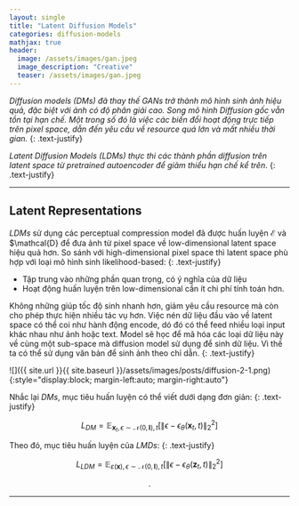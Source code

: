 ```yaml
---
layout: single
title: "Latent Diffusion Models"
categories: diffusion-models
mathjax: true
header:
  image: /assets/images/gan.jpeg
  image_description: "Creative"
  teaser: /assets/images/gan.jpeg
---
```


*Diffusion models (DMs) đã thay thế GANs trở thành mô hình sinh ảnh hiệu quả, đặc biệt với ảnh có độ phân giải cao. 
Song mô hình Diffusion gốc vẫn tồn tại hạn chế. Một trong số đó là việc các biến đổi hoạt động trực tiếp trên pixel 
space, dẫn đến yêu cầu về resource quá lớn và mất nhiều thời gian.*
{: .text-justify}

*Latent Diffusion Models (LDMs) thực thi các thành phần diffusion trên latent space từ pretrained autoencoder để giảm 
thiểu hạn chế kể trên*.
{: .text-justify}

---

## Latent Representations

*LDMs* sử dụng các perceptual compression model đã được huấn luyện $\mathcal{E}$ và $\mathcal{D} để đưa ảnh từ pixel space về 
low-dimensional latent space hiệu quả hơn. So sánh với high-dimensional pixel space thì latent space phù hợp với loại 
mô hình sinh likelihood-based:
{: .text-justify}
- Tập trung vào những phần quan trọng, có ý nghĩa của dữ liệu
- Hoạt động huấn luyện trên low-dimensional cần ít chi phí tính toán hơn.

Không những giúp tốc độ sinh nhanh hơn, giảm yêu cầu resource mà còn cho phép thực hiện nhiều tác vụ hơn. Việc nén dữ 
liệu đầu vào về latent space có thể coi như hành động encode, dó đó có thể feed nhiều loại input khác nhau như ảnh hoặc 
text. Model sẽ học để mã hóa các loại dữ liệu này về cùng một sub-space mà diffusion model sử dụng để sinh dữ liệu. Vì 
thế ta có thể sử dụng văn bản để sinh ảnh theo chỉ dẫn.
{: .text-justify}

![]({{ site.url }}{{ site.baseurl }}/assets/images/posts/diffusion-2-1.png){:style="display:block; margin-left:auto; margin-right:auto"}

Nhắc lại *DMs*, mục tiêu huấn luyện có thể viết dưới dạng đơn giản:
{: .text-justify}

$$L_{DM} = \mathbb{E}_{\textbf{x}_t,\epsilon \sim \mathcal{N}(0,\mathbf{I}),t}\left[\lVert\epsilon - \epsilon_\theta(\textbf{x}_t,t)\rVert^2_2\right]$$

Theo đó, mục tiêu huấn luyện của *LMDs*:
{: .text-justify}

$$L_{LDM} = \mathbb{E}_{\varepsilon(\textbf{x}),\epsilon \sim \mathcal{N}(0,\mathbf{I}),t}\left[\lVert\epsilon - \epsilon_\theta(\textbf{z}_t,t)\rVert^2_2\right]$$

<div align="center">.</div> 

---
